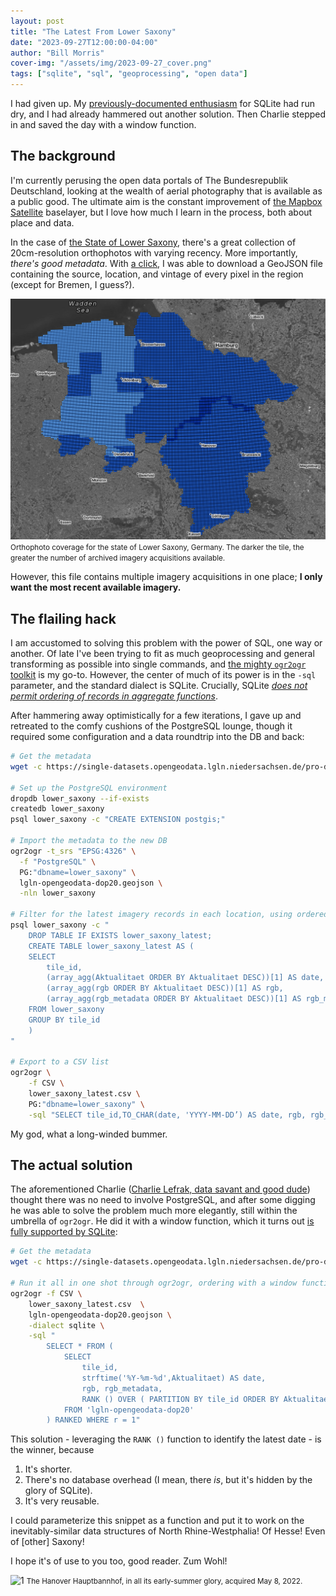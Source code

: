 ```yaml
---
layout: post
title: "The Latest From Lower Saxony"
date: "2023-09-27T12:00:00-04:00"
author: "Bill Morris"
cover-img: "/assets/img/2023-09-27_cover.png"
tags: ["sqlite", "sql", "geoprocessing", "open data"]
---
```


I had given up. My [previously-documented enthusiasm](https://billmorris.io/shoals/2023/08/17/land-tiles.html) for SQLite had run dry, and I had already hammered out another solution. Then Charlie stepped in and saved the day with a window function.

## The background
I'm currently perusing the open data portals of The Bundesrepublik Deutschland, looking at the wealth of aerial photography that is available as a public good. The ultimate aim is the constant improvement of [the Mapbox Satellite](https://www.mapbox.com/maps/satellite) baselayer, but I love how much I learn in the process, both about place and data.

In the case of [the State of Lower Saxony](https://www.lower-saxony.de/startseite/), there's a great collection of 20cm-resolution orthophotos with varying recency. More importantly, _there's good metadata_. With [a click](https://opengeodata.lgln.niedersachsen.de/#dop), I was able to download a GeoJSON file containing the source, location, and vintage of every pixel in the region (except for Bremen, I guess?). 

![1](/shoals/assets/img/2023-09-27_1.png)
<small>Orthophoto coverage for the state of Lower Saxony, Germany. The darker the tile, the greater the number of archived imagery acquisitions available.</small>

However, this file contains multiple imagery acquisitions in one place; __I only want the most recent available imagery.__ 

## The flailing hack
I am accustomed to solving this problem with the power of SQL, one way or another. Of late I've been trying to fit as much geoprocessing and general transforming as possible into single commands, and [the mighty `ogr2ogr` toolkit](https://gdal.org/programs/ogr2ogr.html) is my go-to. However, the center of much of its power is in the `-sql` parameter, and the standard dialect is SQLite. Crucially, SQLite [_does not permit ordering of records in aggregate functions_](https://www.sqlite.org/lang_aggfunc.html#group_concat). 

After hammering away optimistically for a few iterations, I gave up and retreated to the comfy cushions of the PostgreSQL lounge, though it required some configuration and a data roundtrip into the DB and back:

```sh
# Get the metadata
wget -c https://single-datasets.opengeodata.lgln.niedersachsen.de/pro-download-indices/dop/lgln-opengeodata-dop20.geojson

# Set up the PostgreSQL environment
dropdb lower_saxony --if-exists
createdb lower_saxony
psql lower_saxony -c "CREATE EXTENSION postgis;"

# Import the metadata to the new DB
ogr2ogr -t_srs "EPSG:4326" \
  -f "PostgreSQL" \
  PG:"dbname=lower_saxony" \
  lgln-opengeodata-dop20.geojson \
  -nln lower_saxony

# Filter for the latest imagery records in each location, using ordered aggregates like a barbarian
psql lower_saxony -c "
    DROP TABLE IF EXISTS lower_saxony_latest;
    CREATE TABLE lower_saxony_latest AS (
    SELECT 
        tile_id,
        (array_agg(Aktualitaet ORDER BY Aktualitaet DESC))[1] AS date,
        (array_agg(rgb ORDER BY Aktualitaet DESC))[1] AS rgb,
        (array_agg(rgb_metadata ORDER BY Aktualitaet DESC))[1] AS rgb_metadata
    FROM lower_saxony
    GROUP BY tile_id
    )
"

# Export to a CSV list
ogr2ogr \
    -f CSV \
    lower_saxony_latest.csv \
    PG:"dbname=lower_saxony" \
    -sql "SELECT tile_id,TO_CHAR(date, 'YYYY-MM-DD’) AS date, rgb, rgb_metadata FROM lower_saxony_latest"
```

My god, what a long-winded bummer.

## The actual solution
The aforementioned Charlie ([Charlie Lefrak, data savant and good dude](https://www.mappingvermont.org/)) thought there was no need to involve PostgreSQL, and after some digging he was able to solve the problem much more elegantly, still within the umbrella of `ogr2ogr`. He did it with a window function, which it turns out [is fully supported by SQLite](https://www.sqlite.org/windowfunctions.html):

```sh
# Get the metadata
wget -c https://single-datasets.opengeodata.lgln.niedersachsen.de/pro-download-indices/dop/lgln-opengeodata-dop20.geojson

# Run it all in one shot through ogr2ogr, ordering with a window function like a civilized human
ogr2ogr -f CSV \
    lower_saxony_latest.csv  \
    lgln-opengeodata-dop20.geojson \
    -dialect sqlite \
    -sql "
        SELECT * FROM ( 
            SELECT 
                tile_id, 
                strftime('%Y-%m-%d',Aktualitaet) AS date,
                rgb, rgb_metadata,
                RANK () OVER ( PARTITION BY tile_id ORDER BY Aktualitaet DESC ) r 
            FROM 'lgln-opengeodata-dop20' 
        ) RANKED WHERE r = 1"
```

This solution - leveraging the `RANK ()` function to identify the latest date - is the winner, because

1. It's shorter.
2. There's no database overhead (I mean, there _is_, but it's hidden by the glory of SQLite).
3. It's very reusable.

I could parameterize this snippet as a function and put it to work on the inevitably-similar data structures of North Rhine-Westphalia! Of Hesse! Even of [other] Saxony! 

I hope it's of use to you too, good reader. Zum Wohl!

![1](/shoals/assets/img/2023-09-27_cover.png)
<small>The Hanover Hauptbannhof, in all its early-summer glory, acquired May 8, 2022.</small>